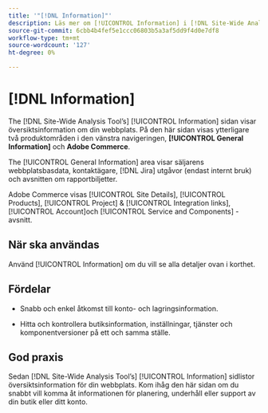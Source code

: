 ```yaml
---
title: '"[!DNL Information]"'
description: Läs mer om [!UICONTROL Information] i [!DNL Site-Wide Analysis Tool], när det ska användas, dess fördelar och bästa praxis.
source-git-commit: 6cbb4b4fef5e1ccc06803b5a3af5dd9f4d0e7df8
workflow-type: tm+mt
source-wordcount: '127'
ht-degree: 0%

---
```


# [!DNL Information]

The [!DNL Site-Wide Analysis Tool’s] [!UICONTROL Information] sidan visar översiktsinformation om din webbplats. På den här sidan visas ytterligare två produktområden i den vänstra navigeringen, **[!UICONTROL General Information]** och **Adobe Commerce**.

The [!UICONTROL General Information] area visar säljarens webbplatsbasdata, kontaktägare, [!DNL Jira] utgåvor (endast internt bruk) och avsnitten om rapportbiljetter.

Adobe Commerce visas [!UICONTROL Site Details], [!UICONTROL Products], [!UICONTROL Project] &amp; [!UICONTROL Integration links], [!UICONTROL Account]och [!UICONTROL Service and Components] -avsnitt.

## När ska användas

Använd [!UICONTROL Information] om du vill se alla detaljer ovan i korthet.

## Fördelar

* Snabb och enkel åtkomst till konto- och lagringsinformation.

* Hitta och kontrollera butiksinformation, inställningar, tjänster och komponentversioner på ett och samma ställe.

## God praxis

Sedan [!DNL Site-Wide Analysis Tool’s] [!UICONTROL Information] sidlistor översiktsinformation för din webbplats. Kom ihåg den här sidan om du snabbt vill komma åt informationen för planering, underhåll eller support av din butik eller ditt konto.
